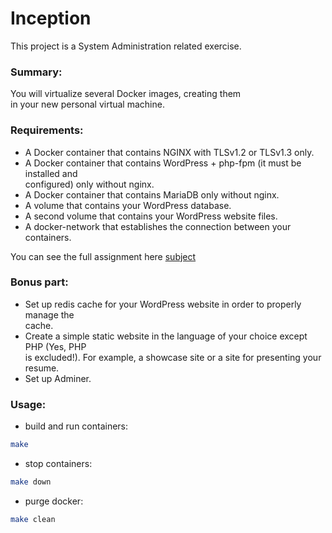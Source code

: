 # Inception
This project is a System Administration related exercise.

### Summary:
You will virtualize several Docker images, creating them  
in your new personal virtual machine.

### Requirements:
* A Docker container that contains NGINX with TLSv1.2 or TLSv1.3 only.
* A Docker container that contains WordPress + php-fpm (it must be installed and  
  configured) only without nginx.
* A Docker container that contains MariaDB only without nginx.
* A volume that contains your WordPress database.
* A second volume that contains your WordPress website files.
* A docker-network that establishes the connection between your containers.

You can see the full assignment here [subject](https://github.com/cbridget42/Inception/blob/main/subj/en.subject.pdf)

### Bonus part:
* Set up redis cache for your WordPress website in order to properly manage the  
  cache.
* Create a simple static website in the language of your choice except PHP (Yes, PHP  
  is excluded!). For example, a showcase site or a site for presenting your resume.
* Set up Adminer.

### Usage:
* build and run containers:
```bash
make
```
* stop containers:
```bash
make down
```
* purge docker:
```bash
make clean
```